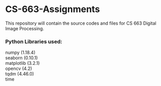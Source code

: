 # CS-663-Assignments
This repository will contain the source codes and files for CS 663 Digital Image Processing.

### Python Libraries used:

numpy (1.18.4)  
seaborn (0.10.1)  
matplotlib (3.2.1)  
opencv (4.2)   
tqdm (4.46.0)  
time 



